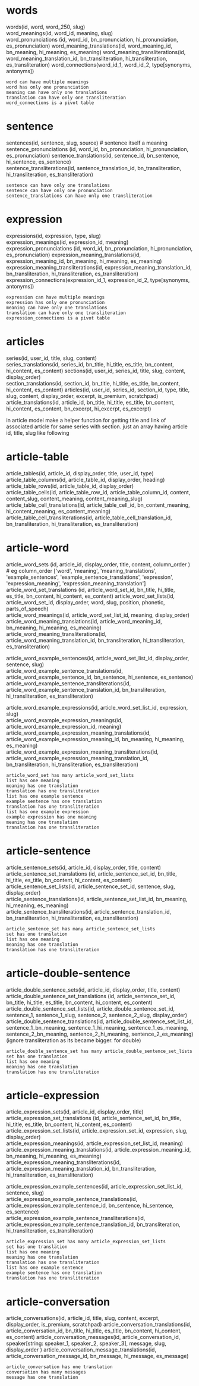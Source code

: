 # words
words(id, word, word_250, slug)  
word_meanings(id, word_id, meaning, slug)  
word_pronunciations (id, word_id, bn_pronunciation, hi_pronunciation, es_pronunciation)
word_meaning_translations(id, word_meaning_id, bn_meaning, hi_meaning, es_meaning)
word_meaning_transliterations(id, word_meaning_translation_id, bn_transliteration, hi_transliteration, es_transliteration)
word_connections(word_id_1, word_id_2, type[synonyms, antonyms])  

```relation
word can have multiple meanings
word has only one pronunciation
meaning can have only one translations
translation can have only one transliteration
word_connections is a pivot table
````

# sentence
sentences(id, sentence, slug, source)  # sentence itself a meaning
sentence_pronunciations (id, word_id, bn_pronunciation, hi_pronunciation, es_pronunciation)
sentence_translations(id, sentence_id, bn_sentence, hi_sentence, es_sentence)  
sentence_transliterations(id, sentence_translation_id, bn_transliteration, hi_transliteration, es_transliteration)

```relation
sentence can have only one translations
sentence can have only one pronunciation
sentence_translations can have only one transliteration
```

# expression
expressions(id, expression, type, slug)  
expression_meanings(id, expression_id, meaning)  
expression_pronunciations (id, word_id, bn_pronunciation, hi_pronunciation, es_pronunciation)
expression_meaning_translations(id, expression_meaning_id, bn_meaning, hi_meaning, es_meaning)  
expression_meaning_transliterations(id, expression_meaning_translation_id, bn_transliteration, hi_transliteration, es_transliteration)
expression_connections(expression_id_1, expression_id_2, type[synonyms, antonyms])  

```relation
expression can have multiple meanings
expression has only one pronunciation
meaning can have only one translations
translation can have only one transliteration
expression_connections is a pivot table
````

# articles
series(id, user_id, title, slug, content)  
series_translations(id, series_id, bn_title, hi_title, es_title, bn_content, hi_content, es_content)
sections(id, user_id, series_id, title, slug, content, display_order)  
section_translations(id, section_id, bn_title, hi_title, es_title, bn_content, hi_content, es_content)
articles(id, user_id, series_id, section_id, type, title, slug, content, display_order, excerpt, is_premium, scratchpad)  
article_translations(id, article_id, bn_title, hi_title, es_title, bn_content, hi_content, es_content, bn_excerpt, hi_excerpt, es_excerpt)

in article model make a helper function for getting title and link of associated article for same series with section. just an array having article id, title, slug
like following



# article-table
article_tables(id, article_id, display_order, title, user_id, type)  
article_table_columns(id, article_table_id, display_order, heading)  
article_table_rows(id, article_table_id, display_order)  
article_table_cells(id, article_table_row_id, article_table_column_id, content, content_slug, content_meaning, content_meaning_slug)  
article_table_cell_translations(id, article_table_cell_id, bn_content_meaning, hi_content_meaning, es_content_meaning)  
article_table_cell_transliterations(id, article_table_cell_translation_id, bn_transliteration, hi_transliteration, es_transliteration)


# article-word
article_word_sets (id, article_id, display_order, title, content, column_order ) # eg column_order ['word', 'meaning', 'meaning_translations', 'example_sentences', 'example_sentence_translations', 'expression', 'expression_meaning', 'expression_meaning_translation']
article_word_set_translations (id, article_word_set_id, bn_title, hi_title, es_title, bn_content, hi_content, es_content)
article_word_set_lists(id, article_word_set_id, display_order, word, slug, position, phonetic, parts_of_speech)  
article_word_meanings(id, article_word_set_list_id, meaning, display_order)  
article_word_meaning_translations(id, article_word_meaning_id, bn_meaning, hi_meaning, es_meaning)  
article_word_meaning_transliterations(id, article_word_meaning_translation_id, bn_transliteration, hi_transliteration, es_transliteration)

article_word_example_sentences(id, article_word_set_list_id, display_order, sentence, slug)  
article_word_example_sentence_translations(id, article_word_example_sentence_id, bn_sentence, hi_sentence, es_sentence)  
article_word_example_sentence_transliterations(id, article_word_example_sentence_translation_id, bn_transliteration, hi_transliteration, es_transliteration)

article_word_example_expressions(id, article_word_set_list_id, expression, slug)  
article_word_example_expression_meanings(id, article_word_example_expression_id, meaning)  
article_word_example_expression_meaning_translations(id, article_word_example_expression_meaning_id, bn_meaning, hi_meaning, es_meaning)  
article_word_example_expression_meaning_transliterations(id, article_word_example_expression_meaning_translation_id, bn_transliteration, hi_transliteration, es_transliteration)

```relation
article_word_set has many article_word_set_lists
list has one meaning
meaning has one translation
translation has one transliteration
list has one example sentence
example sentence has one translation
translation has one transliteration
list has one example expression
example expression has one meaning
meaning has one translation
translation has one transliteration
````





# article-sentence
article_sentence_sets(id, article_id, display_order, title, content)  
article_sentence_set_translations (id, article_sentence_set_id, bn_title, hi_title, es_title, bn_content, hi_content, es_content)
article_sentence_set_lists(id, article_sentence_set_id, sentence, slug, display_order)  
article_sentence_translations(id, article_sentence_set_list_id, bn_meaning, hi_meaning, es_meaning)  
article_sentence_transliterations(id, article_sentence_translation_id, bn_transliteration, hi_transliteration, es_transliteration)

```relation
article_sentence_set has many article_sentence_set_lists
set has one translation
list has one meaning
meaning has one translation
translation has one transliteration
````



# article-double-sentence
article_double_sentence_sets(id, article_id, display_order, title, content)  
article_double_sentence_set_translations (id, article_sentence_set_id, bn_title, hi_title, es_title, bn_content, hi_content, es_content)
article_double_sentence_set_lists(id, article_double_sentence_set_id, sentence_1, sentence_1_slug, sentence_2, sentence_2_slug, display_order)  
article_double_sentence_translations(id, article_double_sentence_set_list_id, sentence_1_bn_meaning, sentence_1_hi_meaning, sentence_1_es_meaning, sentence_2_bn_meaning, sentence_2_hi_meaning, sentence_2_es_meaning)  
(ignore transliteration as its became bigger. for double)

```relation
article_double_sentence_set has many article_double_sentence_set_lists
set has one translation
list has one meaning
meaning has one translation
translation has one transliteration
````





# article-expression
article_expression_sets(id, article_id, display_order, title)  
article_expression_set_translations (id, article_sentence_set_id, bn_title, hi_title, es_title, bn_content, hi_content, es_content)
article_expression_set_lists(id, article_expression_set_id, expression, slug, display_order)  
article_expression_meanings(id, article_expression_set_list_id, meaning)  
article_expression_meaning_translations(id, article_expression_meaning_id, bn_meaning, hi_meaning, es_meaning)  
article_expression_meaning_transliterations(id, article_expression_meaning_translation_id, bn_transliteration, hi_transliteration, es_transliteration)

article_expression_example_sentences(id, article_expression_set_list_id, sentence, slug)  
article_expression_example_sentence_translations(id, article_expression_example_sentence_id, bn_sentence, hi_sentence, es_sentence)  
article_expression_example_sentence_transliterations(id, article_expression_example_sentence_translation_id, bn_transliteration, hi_transliteration, es_transliteration)

```relation
article_expression_set has many article_expression_set_lists
set has one translation
list has one meaning
meaning has one translation
translation has one transliteration
list has one example sentence
example sentence has one translation
translation has one transliteration
````



# article-conversation
article_conversations(id, article_id, title, slug, content, excerpt, display_order, is_premium, scratchpad)
article_conversation_translations(id, article_conversation_id, bn_title, hi_title, es_title, bn_content, hi_content, es_content)
article_conversation_messages(id, article_conversation_id, speaker[string: speaker_1, speaker_2, speaker_3], message, slug, display_order )
article_conversation_message_translations(id, article_conversation_message_id, bn_message, hi_message, es_message)

```relation
article_conversation has one translation
conversation has many messages
message has one translation
```














